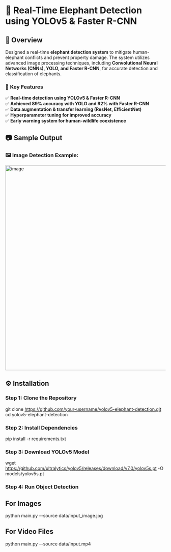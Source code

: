 # 🐘 Real-Time Elephant Detection using YOLOv5 & Faster R-CNN

## 🚀 Overview
Designed a real-time **elephant detection system** to mitigate human-elephant conflicts and prevent property damage. The system utilizes advanced image processing techniques, including **Convolutional Neural Networks (CNNs), YOLO, and Faster R-CNN**, for accurate detection and classification of elephants.

### 🔹 **Key Features**
✅ **Real-time detection using YOLOv5 & Faster R-CNN**  
✅ **Achieved 89% accuracy with YOLO and 92% with Faster R-CNN**  
✅ **Data augmentation & transfer learning (ResNet, EfficientNet)**  
✅ **Hyperparameter tuning for improved accuracy**  
✅ **Early warning system for human-wildlife coexistence**  

## 📷 Sample Output
### 🖼️ Image Detection Example:
<img width="645" alt="image" src="https://github.com/user-attachments/assets/6f439925-f00f-4a29-84d4-f5c2e8ebb178" />


## ⚙️ Installation
### Step 1: Clone the Repository
git clone https://github.com/your-username/yolov5-elephant-detection.git
cd yolov5-elephant-detection

### Step 2: Install Dependencies
pip install -r requirements.txt

### Step 3: Download YOLOv5 Model
wget https://github.com/ultralytics/yolov5/releases/download/v7.0/yolov5s.pt -O models/yolov5s.pt

### Step 4: Run Object Detection
## For Images
python main.py --source data/input_image.jpg

## For Video Files
python main.py --source data/input.mp4

